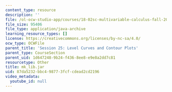 ```yaml
---
content_type: resource
description: ''
file: /ol-ocw-studio-app/courses/18-02sc-multivariable-calculus-fall-2010/87da5232bbc498773fcfcdead2cd2196_mk_lib.jar
file_size: 95406
file_type: application/java-archive
learning_resource_types: []
license: https://creativecommons.org/licenses/by-nc-sa/4.0/
ocw_type: OCWFile
parent_title: 'Session 25: Level Curves and Contour Plots'
parent_type: CourseSection
parent_uid: 1d647248-9b24-f436-8ee8-e9e8a2dd7c81
resourcetype: Other
title: mk_lib.jar
uid: 87da5232-bbc4-9877-3fcf-cdead2cd2196
video_metadata:
  youtube_id: null
---
```

